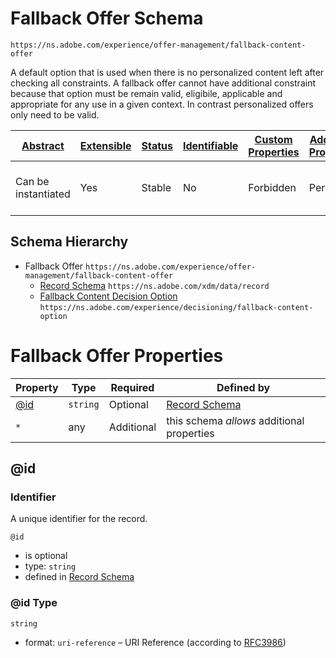 
# Fallback Offer Schema

```
https://ns.adobe.com/experience/offer-management/fallback-content-offer
```

A default option that is used when there is no personalized content left after checking all constraints. A fallback offer cannot have additional constraint because that option must be remain valid, eligibile, applicable and appropriate for any use in a given context. In contrast personalized offers only need to be valid.

| [Abstract](../../../../abstract.md) | [Extensible](../../../../extensions.md) | [Status](../../../../status.md) | [Identifiable](../../../../id.md) | [Custom Properties](../../../../extensions.md) | [Additional Properties](../../../../extensions.md) | Defined In |
|-------------------------------------|-----------------------------------------|---------------------------------|-----------------------------------|------------------------------------------------|----------------------------------------------------|------------|
| Can be instantiated | Yes | Stable | No | Forbidden | Permitted | [adobe/experience/offer-management/fallback-content-offer.schema.json](adobe/experience/offer-management/fallback-content-offer.schema.json) |
## Schema Hierarchy

* Fallback Offer `https://ns.adobe.com/experience/offer-management/fallback-content-offer`
  * [Record Schema](../../../behaviors/record.schema.md) `https://ns.adobe.com/xdm/data/record`
  * [Fallback Content Decision Option](../decisioning/fallback-content-option.schema.md) `https://ns.adobe.com/experience/decisioning/fallback-content-option`


# Fallback Offer Properties

| Property | Type | Required | Defined by |
|----------|------|----------|------------|
| [@id](#id) | `string` | Optional | [Record Schema](../../../behaviors/record.schema.md#id) |
| `*` | any | Additional | this schema *allows* additional properties |

## @id
### Identifier

A unique identifier for the record.

`@id`
* is optional
* type: `string`
* defined in [Record Schema](../../../behaviors/record.schema.md#id)

### @id Type


`string`
* format: `uri-reference` – URI Reference (according to [RFC3986](https://tools.ietf.org/html/rfc3986))





